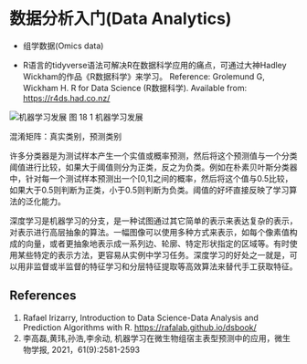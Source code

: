 # 数据分析入门(Data Analytics)

* 组学数据(Omics data)

* R语言的tidyverse语法可解决R在数据科学应用的痛点，可通过大神Hadley Wickham的作品《R数据科学》来学习。
Reference: Grolemund G, Wickham H. R for Data Science (R数据科学). Available from: https://r4ds.had.co.nz/

![机器学习发展](http://www.ligene.cn/images/book/fig18-1.png)
图 18 1 机器学习发展

混淆矩阵：真实类别，预测类别


许多分类器是为测试样本产生一个实值或概率预测，然后将这个预测值与一个分类阈值进行比较，如果大于阈值则分为正类，反之为负类。例如在朴素贝叶斯分类器中，针对每一个测试样本预测出一个[0,1]之间的概率，然后将这个值与0.5比较，如果大于0.5则判断为正类，小于0.5则判断为负类。阈值的好坏直接反映了学习算法的泛化能力。

深度学习是机器学习的分支，是一种试图通过其它简单的表示来表达复杂的表示，对表示进行高层抽象的算法。一幅图像可以使用多种方式来表示，如每个像素值构成的向量，或者更抽象地表示成一系列边、轮廓、特定形状指定的区域等。有时使用某些特定的表示方法，更容易从实例中学习任务。深度学习的好处之一就是，可以用非监督或半监督的特征学习和分层特征提取等高效算法来替代手工获取特征。



## References
1. Rafael Irizarry, Introduction to Data Science-Data Analysis and Prediction Algorithms with R. https://rafalab.github.io/dsbook/
2. 李高磊,黄玮,孙浩,李余动, 机器学习在微生物组宿主表型预测中的应用，微生物学报, 2021，61(9):2581-2593
